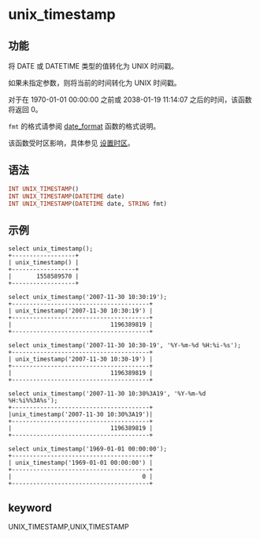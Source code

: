 # unix_timestamp

## 功能

将 DATE 或 DATETIME 类型的值转化为 UNIX 时间戳。

如果未指定参数，则将当前的时间转化为 UNIX 时间戳。

对于在 1970-01-01 00:00:00 之前或 2038-01-19 11:14:07 之后的时间，该函数将返回 0。

`fmt` 的格式请参阅 [date_format](./date_format.md) 函数的格式说明。

该函数受时区影响，具体参见 [设置时区](../../../administration/timezone.md)。

## 语法

```Haskell
INT UNIX_TIMESTAMP()
INT UNIX_TIMESTAMP(DATETIME date)
INT UNIX_TIMESTAMP(DATETIME date, STRING fmt)
```

## 示例

```Plain Text
select unix_timestamp();
+------------------+
| unix_timestamp() |
+------------------+
|       1558589570 |
+------------------+

select unix_timestamp('2007-11-30 10:30:19');
+---------------------------------------+
| unix_timestamp('2007-11-30 10:30:19') |
+---------------------------------------+
|                            1196389819 |
+---------------------------------------+

select unix_timestamp('2007-11-30 10:30-19', '%Y-%m-%d %H:%i-%s');
+---------------------------------------+
| unix_timestamp('2007-11-30 10:30-19') |
+---------------------------------------+
|                            1196389819 |
+---------------------------------------+

select unix_timestamp('2007-11-30 10:30%3A19', '%Y-%m-%d %H:%i%%3A%s');
+---------------------------------------+
|unix_timestamp('2007-11-30 10:30%3A19')|
+---------------------------------------+
|                            1196389819 |
+---------------------------------------+

select unix_timestamp('1969-01-01 00:00:00');
+---------------------------------------+
| unix_timestamp('1969-01-01 00:00:00') |
+---------------------------------------+
|                                     0 |
+---------------------------------------+
```

## keyword

UNIX_TIMESTAMP,UNIX,TIMESTAMP
